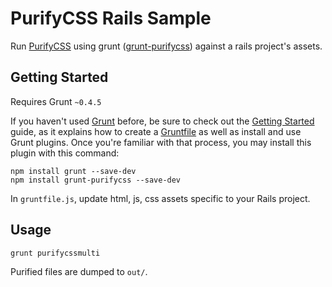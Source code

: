 # PurifyCSS Rails Sample

Run [PurifyCSS](https://github.com/purifycss/purifycss) using grunt ([grunt-purifycss](https://github.com/purifycss/grunt-purifycss)) against a rails project's assets. 

## Getting Started
Requires Grunt `~0.4.5`

If you haven't used [Grunt](http://gruntjs.com/) before, be sure to check out the [Getting Started](http://gruntjs.com/getting-started) guide, as it explains how to create a [Gruntfile](http://gruntjs.com/sample-gruntfile) as well as install and use Grunt plugins. Once you're familiar with that process, you may install this plugin with this command:

```shell
npm install grunt --save-dev
npm install grunt-purifycss --save-dev
```

In `gruntfile.js`, update html, js, css assets specific to your Rails project.

## Usage

```shell
grunt purifycssmulti
```

Purified files are dumped to `out/`.
